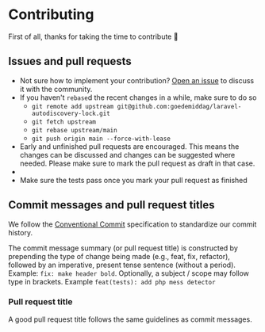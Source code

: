 # Contributing

First of all, thanks for taking the time to contribute 🎉

## Issues and pull requests

- Not sure how to implement your contribution? [Open an issue](https://github.com/goedemiddag/laravel-autodiscovery-lock/issues/new) to discuss it with the community.
- If you haven't `rebase`d the recent changes in a while, make sure to do so
  - `git remote add upstream git@github.com:goedemiddag/laravel-autodiscovery-lock.git`
  - `git fetch upstream`
  - `git rebase upstream/main`
  - `git push origin main --force-with-lease`
- Early and unfinished pull requests are encouraged. This means the changes can be discussed and changes can be suggested where needed. Please make sure to mark the pull request as draft in that case. 
- 
- Make sure the tests pass once you mark your pull request as finished

## Commit messages and pull request titles

We follow the [Conventional Commit](https://www.conventionalcommits.org/en/v1.0.0/) specification to standardize our commit history.

The commit message summary (or pull request title) is constructed by prepending the type of change being made (e.g., feat, fix, refactor), followed by an imperative, present tense sentence (without a period). Example: `fix: make header bold`.
Optionally, a subject / scope may follow type in brackets. Example `feat(tests): add php mess detector`

### Pull request title

A good pull request title follows the same guidelines as commit messages.
